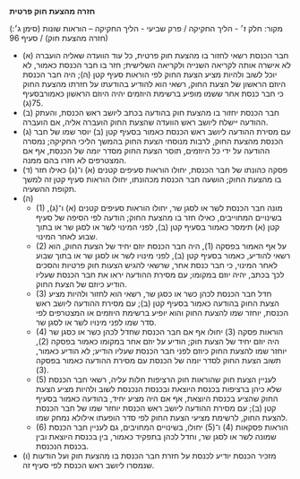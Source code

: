 **חזרה מהצעת חוק פרטית**

(מקור: חלק ז׳ - הליך החקיקה / פרק שביעי - הליך החקיקה – הוראות שונות (סימן ג׳: חזרה מהצעת חוק) / סעיף 96)
 * (א) חבר הכנסת רשאי לחזור בו מהצעת חוק פרטית, כל עוד הוועדה שאליה הועברה לא אישרה אותה לקריאה השנייה ולקריאה השלישית; חזר בו חבר הכנסת כאמור, לא יוכל לשוב ולהיות מציע הצעת החוק לפי הוראות סעיף קטן (ה); היה חבר הכנסת היוזם הראשון של הצעת החוק, רשאי הוא להודיע בהודעתו על חזרתו מהצעת החוק כי חבר כנסת אחר ששמו מופיע ברשימת היוזמים יהיה היוזם הראשון כאמורבסעיף 75(ג).
 * (ב) חבר הכנסת יחזור בו מהצעת חוק בהודעה בכתב ליושב ראש הכנסת, והעתק ההודעה יישלח ליושב ראש הוועדה שהצעת החוק הועברה אליה, אם הועברה.
 * (ג) עם מסירת ההודעה ליושב ראש הכנסת כאמור בסעיף קטן (ב) יוסר שמו של חבר הכנסת מהצעת החוק, לרבות מנוסחי הצעת החוק בהמשך הליכי החקיקה; נמסרה ההודעה על ידי כל היוזמים, תוסר הצעת החוק מסדר יומה של הכנסת, אף אם המצטרפים לא חזרו בהם ממנה.
 * (ד) פסקה כהונתו של חבר הכנסת, יחולו הוראות סעיפים קטנים (א) ו־(ג) כאילו חזר בו מהצעת החוק; הושעה חבר הכנסת מכהונתו, יחולו הוראות סעיף קטן זה למשך תקופת ההשעיה.
 * (ה) 
   * (1) מונה חבר הכנסת לשר או לסגן שר, יחולו הוראות סעיפים קטנים (א) ו־(ג), בשינויים המחוייבים, כאילו חזר בו מהצעת החוק; הודעה לפי הסיפה של סעיף קטן (א) תימסר כאמור בסעיף קטן (ב), לפני המינוי לשר או לסגן שר או בתוך שבוע לאחר המינוי.
   * (2) על אף האמור בפסקה (1), היה חבר הכנסת יוזם יחיד של הצעת החוק, הוא רשאי להודיע, כאמור בסעיף קטן (ב), לפני מינויו לשר או לסגן שר או בתוך שבוע לאחר המינוי, כי חבר כנסת אחר, שרשאי להגיש הצעות חוק פרטיות והסכים לכך בכתב, יהיה יוזם במקומו; עם מסירת ההודעה יראו את חבר הכנסת שעליו הודיע כיוזם של הצעת החוק.
   * (3) חדל חבר הכנסת לכהן כשר או כסגן שר, רשאי הוא לחזור ולהיות מציע הצעת החוק בהודעה כאמור בסעיף קטן (ב); עם מסירת ההודעה ליושב ראש הכנסת, יוחזר שמו להצעת החוק והוא יופיע ברשימת היוזמים או המצטרפים לפי סדר שמו לפני מינויו לשר או לסגן שר.
   * (4) הוראות פסקה (3) יחולו אף אם חבר הכנסת שחדל לכהן כשר או כסגן שר היה יוזם יחיד של הצעת חוק; הודיע על יוזם אחר במקומו כאמור בפסקה (2), יוחזר שמו להצעת החוק כיוזם לפני חבר הכנסת שעליו הודיע; לא הודיע כאמור, תשוב הצעת החוק לסדר יומה של הכנסת עם מסירת ההודעה כאמור בפסקה (3).
   * (5) לעניין הצעת חוק שהוראות חוק הרציפות חלות עליה, רשאי חבר הכנסת שלא כיהן ברציפות בכנסת היוצאת ובכנסת הנכנסת לשוב ולהיות מציע הצעת החוק שהציע בכנסת היוצאת, אף אם היה מציע יחיד, בהודעה כאמור בסעיף קטן (ב); עם מסירת ההודעה ליושב ראש הכנסת יוחזר שמו של חבר הכנסת להצעת החוק, לרשימת מציעי הצעת החוק לפי סדר הופעתו אילולא נמחק שמו.
   * (6) הוראות פסקאות (4) ו־(5) יחולו, בשינויים המחויבים, גם לעניין חבר הכנסת שמונה לשר או לסגן שר, וחדל לכהן בתפקיד כאמור, בין בכנסת היוצאת ובין בכנסת הנכנסת.
 * (ו) מזכיר הכנסת יודיע לכנסת על חזרת חבר הכנסת בו מהצעת חוק ועל הודעות שנמסרו ליושב ראש הכנסת לפי סעיף זה.